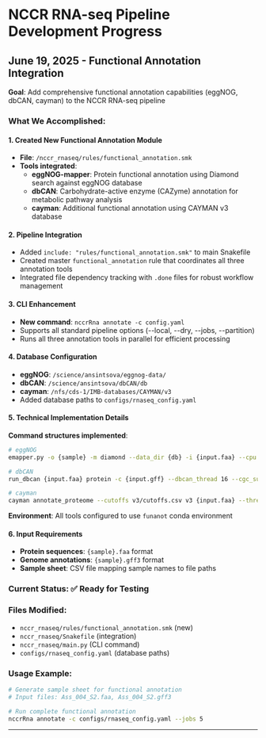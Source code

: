 # NCCR RNA-seq Pipeline Development Progress

## June 19, 2025 - Functional Annotation Integration

**Goal**: Add comprehensive functional annotation capabilities (eggNOG, dbCAN, cayman) to the NCCR RNA-seq pipeline

### What We Accomplished:

#### 1. Created New Functional Annotation Module
- **File**: `/nccr_rnaseq/rules/functional_annotation.smk`
- **Tools integrated**:
  - **eggNOG-mapper**: Protein functional annotation using Diamond search against eggNOG database
  - **dbCAN**: Carbohydrate-active enzyme (CAZyme) annotation for metabolic pathway analysis
  - **cayman**: Additional functional annotation using CAYMAN v3 database

#### 2. Pipeline Integration
- Added `include: "rules/functional_annotation.smk"` to main Snakefile
- Created master `functional_annotation` rule that coordinates all three annotation tools
- Integrated file dependency tracking with `.done` files for robust workflow management

#### 3. CLI Enhancement
- **New command**: `nccrRna annotate -c config.yaml`
- Supports all standard pipeline options (--local, --dry, --jobs, --partition)
- Runs all three annotation tools in parallel for efficient processing

#### 4. Database Configuration
- **eggNOG**: `/science/ansintsova/eggnog-data/`
- **dbCAN**: `/science/ansintsova/dbCAN/db`
- **cayman**: `/nfs/cds-1/IMB-databases/CAYMAN/v3`
- Added database paths to `configs/rnaseq_config.yaml`

#### 5. Technical Implementation Details
**Command structures implemented**:
```bash
# eggNOG
emapper.py -o {sample} -m diamond --data_dir {db} -i {input.faa} --cpu 16

# dbCAN  
run_dbcan {input.faa} protein -c {input.gff} --dbcan_thread 16 --cgc_substrate

# cayman
cayman annotate_proteome --cutoffs v3/cutoffs.csv v3 {input.faa} --threads 16
```

**Environment**: All tools configured to use `funanot` conda environment

#### 6. Input Requirements
- **Protein sequences**: `{sample}.faa` format
- **Genome annotations**: `{sample}.gff3` format
- **Sample sheet**: CSV file mapping sample names to file paths

### Current Status: ✅ Ready for Testing

### Files Modified:
- `nccr_rnaseq/rules/functional_annotation.smk` (new)
- `nccr_rnaseq/Snakefile` (integration)
- `nccr_rnaseq/main.py` (CLI command)
- `configs/rnaseq_config.yaml` (database paths)

### Usage Example:
```bash
# Generate sample sheet for functional annotation
# Input files: Ass_004_S2.faa, Ass_004_S2.gff3

# Run complete functional annotation
nccrRna annotate -c configs/rnaseq_config.yaml --jobs 5
```

---
